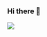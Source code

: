 ### Hi there 👋
<a href="https://acidic-whistle-f8d.notion.site/d58b63dd8e274e2fa9f580c1f85005e5?pvs=4"> <img src="https://img.shields.io/badge/Portflio-000000?style=flat&logo=notion&logoColor=white" /> </a>

<!--
**kkchanss/kkchanss** is a ✨ _special_ ✨ repository because its `README.md` (this file) appears on your GitHub profile.

Here are some ideas to get you started:

- 🔭 I’m currently working on ...
- 🌱 I’m currently learning ...
- 👯 I’m looking to collaborate on ...
- 🤔 I’m looking for help with ...
- 💬 Ask me about ...
- 📫 How to reach me: ...
- 😄 Pronouns: ...
- ⚡ Fun fact: ...
-->

